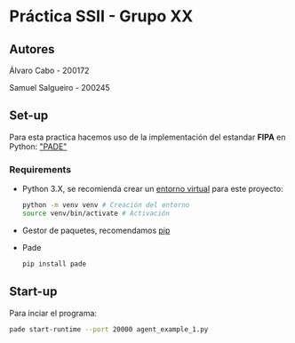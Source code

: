 # Práctica SSII - Grupo XX

## Autores

Álvaro Cabo - 200172

Samuel Salgueiro - 200245

## Set-up

Para esta practica hacemos uso de la implementación del estandar **FIPA** en Python: ["PADE"](https://pade.readthedocs.io/en/latest/)

### Requirements

- Python 3.X, se recomienda crear un [entorno virtual](https://docs.python.org/3/library/venv.html) para este proyecto:

  ```bash
  python -m venv venv # Creación del entorno
  source venv/bin/activate # Activación
  ```

- Gestor de paquetes, recomendamos [pip](https://pypi.org/project/pip/)
- Pade

  ```bash
  pip install pade
  ```

## Start-up

Para inciar el programa:

```bash
pade start-runtime --port 20000 agent_example_1.py
```
